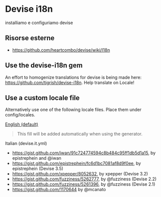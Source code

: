 # Devise i18n

installiamo e configuriamo devise


## Risorse esterne

* https://github.com/heartcombo/devise/wiki/I18n


## Use the devise-i18n gem
An effort to homogenize translations for devise is being made here: https://github.com/tigrish/devise-i18n. Help translate on Locale!


## Use a custom locale file
Alternatively use one of the following locale files.
Place them under config/locales.

[English (default)](https://github.com/plataformatec/devise/blob/master/config/locales/en.yml)

> This fill will be added automatically when using the generator.

Italian (devise.it.yml)
- https://gist.github.com/iwan/91c724774594c8b484c95ff1db5d1a15, by epistrephein and @iwan
- https://gist.github.com/epistrephein/fc6d1bc7081af8d9f0ee, by epistrephein (Devise 3.5)
- https://gist.github.com/xpepper/8052632, by xpepper (Devise 3.2)
- https://gist.github.com/fuzziness/5262777, by @fuzziness (Devise 2.2)
- https://gist.github.com/fuzziness/5261396, by @fuzziness (Devise 2.1)
- https://gist.github.com/1170644 by @mcanato